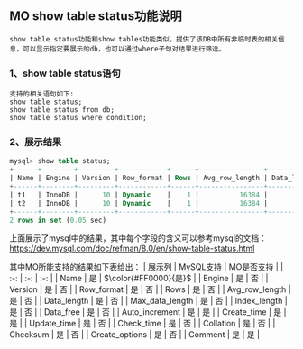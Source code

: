 ## MO show table status功能说明
    show table status功能和show tables功能类似，提供了该DB中所有非临时表的相关信息，可以显示指定要展示的db，也可以通过where子句对结果进行筛选。
### 1、show table status语句
    支持的相关语句如下:
    show table status;
    show table status from db;
    show table status where condition;
    
### 2、展示结果
```sql
mysql> show table status;
+------+--------+---------+------------+------+----------------+-------------+-----------------+--------------+-----------+----------------+---------------------+---------------------+------------+--------------------+----------+----------------+---------+
| Name | Engine | Version | Row_format | Rows | Avg_row_length | Data_length | Max_data_length | Index_length | Data_free | Auto_increment | Create_time         | Update_time         | Check_time | Collation          | Checksum | Create_options | Comment |
+------+--------+---------+------------+------+----------------+-------------+-----------------+--------------+-----------+----------------+---------------------+---------------------+------------+--------------------+----------+----------------+---------+
| t1   | InnoDB |      10 | Dynamic    |    1 |          16384 |       16384 |               0 |            0 |         0 |           NULL | 2022-09-20 16:44:10 | 2022-09-20 16:44:17 | NULL       | utf8mb4_0900_ai_ci |     NULL |                |         |
| t2   | InnoDB |      10 | Dynamic    |    1 |          16384 |       16384 |               0 |            0 |         0 |           NULL | 2022-09-20 16:44:23 | 2022-09-20 16:44:27 | NULL       | utf8mb4_0900_ai_ci |     NULL |                |         |
+------+--------+---------+------------+------+----------------+-------------+-----------------+--------------+-----------+----------------+---------------------+---------------------+------------+--------------------+----------+----------------+---------+
2 rows in set (0.05 sec)
```
上面展示了mysql中的结果，其中每个字段的含义可以参考mysql的文档：https://dev.mysql.com/doc/refman/8.0/en/show-table-status.html

其中MO所能支持的结果如下表给出：
|       展示列     | MySQL支持 | MO是否支持 |
|       :-:       |    :-:   |    :-:    |
|       Name      |     是    |     $\color{#FF0000}{是}$     |
|      Engine     |     是    |     否    |
|      Version    |     是    |     否    |
|    Row_format   |     是    |     否    |
|       Rows      |     是    |     否    |
|  Avg_row_length |     是    |     否    |
|   Data_length   |     是    |     否    |
| Max_data_length |     是    |     否    |
|   Index_length  |     是    |     否    |
|    Data_free    |     是    |     否    |
|  Auto_increment |     是    |     是    |
|   Create_time   |     是    |     是    |
|   Update_time   |     是    |     否    |
|   Check_time    |     是    |     否    |
|    Collation    |     是    |     否    |
|    Checksum     |     是    |     否    |
|  Create_options |     是    |     否    |
|     Comment     |     是    |     是    |
